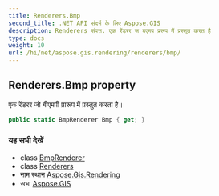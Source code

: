 ```yaml
---
title: Renderers.Bmp
second_title: .NET API संदर्भ के लिए Aspose.GIS
description: Renderers संपत्त. एक रेंडरर ज बएमप प्ररूप में प्रस्तुत करत है
type: docs
weight: 10
url: /hi/net/aspose.gis.rendering/renderers/bmp/
---
```

## Renderers.Bmp property

एक रेंडरर जो बीएमपी प्रारूप में प्रस्तुत करता है।

```csharp
public static BmpRenderer Bmp { get; }
```

### यह सभी देखें

* class [BmpRenderer](../../../aspose.gis.rendering.formats.bmp/bmprenderer/)
* class [Renderers](../)
* नाम स्थान [Aspose.Gis.Rendering](../../renderers/)
* सभा [Aspose.GIS](../../../)


